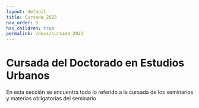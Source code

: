 ```yaml
---
layout: default
title: Cursada_2023
nav_order: 5
has_children: true
permalink: /docs/cursada_2023
---
```


# Cursada del Doctorado en Estudios Urbanos

En esta sección se encuentra todo lo referido a la cursada de los seminarios y materias obligatorias del seminario
